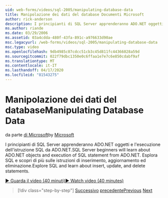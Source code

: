 ```yaml
---
uid: web-forms/videos/sql-2005/manipulating-database-data
title: Manipolazione dei dati del database Documenti Microsoft
author: rick-anderson
description: I principianti di SQL Server apprenderanno ADO.NET oggetti e l'esecuzione dell'istruzione SQL da ADO.NET. Esplora SQL e scopri come inserire, aggiornare ed eliminare sta...
ms.author: riande
ms.date: 03/29/2006
ms.assetid: 03a4cdda-480f-43fa-891c-a976633d90ae
msc.legacyurl: /web-forms/videos/sql-2005/manipulating-database-data
msc.type: video
ms.openlocfilehash: 9db4985c07cdcc51cb3c45d811fc44366028a59d
ms.sourcegitcommit: 022f79dbc1350e0c6ffaa1e7e7c6e850cdabf9af
ms.translationtype: MT
ms.contentlocale: it-IT
ms.lasthandoff: 04/17/2020
ms.locfileid: "81543275"
---
```

# <a name="manipulating-database-data"></a><span data-ttu-id="98083-104">Manipolazione dei dati del database</span><span class="sxs-lookup"><span data-stu-id="98083-104">Manipulating Database Data</span></span>

<span data-ttu-id="98083-105">da parte [di Microsoft](https://github.com/microsoft)</span><span class="sxs-lookup"><span data-stu-id="98083-105">by [Microsoft](https://github.com/microsoft)</span></span>

<span data-ttu-id="98083-106">I principianti di SQL Server apprenderanno ADO.NET oggetti e l'esecuzione dell'istruzione SQL da ADO.NET.</span><span class="sxs-lookup"><span data-stu-id="98083-106">SQL Server beginners will learn about ADO.NET objects and execution of SQL statement from ADO.NET.</span></span> <span data-ttu-id="98083-107">Esplora SQL e scopri di più sulle istruzioni di inserimento, aggiornamento ed eliminazione.</span><span class="sxs-lookup"><span data-stu-id="98083-107">Explore SQL and learn about insert, update, and delete statements.</span></span>

[<span data-ttu-id="98083-108">&#9654; Guarda il video (40 minuti)</span><span class="sxs-lookup"><span data-stu-id="98083-108">&#9654; Watch video (40 minutes)</span></span>](https://channel9.msdn.com/Blogs/ASP-NET-Site-Videos/manipulating-database-data)

> [!div class="step-by-step"]
> <span data-ttu-id="98083-109">[Successivo](designing-relational-database-tables.md)
> [precedente](more-structured-query-language.md)</span><span class="sxs-lookup"><span data-stu-id="98083-109">[Previous](designing-relational-database-tables.md)
[Next](more-structured-query-language.md)</span></span>
